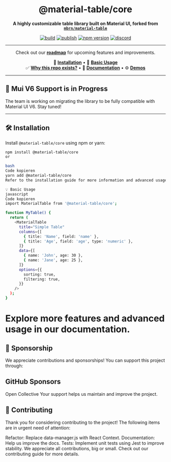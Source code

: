 <div align="center">

# @material-table/core

**A highly customizable table library built on Material UI, forked from [`mbrn/material-table`](https://material-table.com)**

[![build](https://github.com/material-table-core/core/workflows/Build/badge.svg?branch=master)](https://github.com/material-table-core/core/actions?query=workflow%3ABuild)
[![publish](https://github.com/material-table-core/core/actions/workflows/publish.yml/badge.svg)](https://github.com/material-table-core/core/actions?query=workflow%3APublish)
[![npm version](https://badge.fury.io/js/@material-table%2Fcore.svg)](https://www.npmjs.com/package/@material-table/core)
[![discord](https://img.shields.io/discord/796859493412765697)](https://discord.gg/uMr8pKDu8n)

---

Check out our [**roadmap**](https://github.com/material-table-core/core/wiki/Roadmap) for upcoming features and improvements.

💾 [**Installation**](https://material-table-core.github.io/docs/#installation) • 🎉 [**Basic Usage**](https://material-table-core.github.io/docs/#basic-usage)  
✅ [**Why this repo exists?**](https://material-table-core.github.io/docs/about) • 🚧 [**Documentation**](https://material-table-core.github.io/docs) • ⚙️ [**Demos**](https://material-table-core.github.io/demos/)

</div>

---

## 🚧 Mui V6 Support is in Progress

The team is working on migrating the library to be fully compatible with Material UI V6. Stay tuned!

---

## 🛠️ Installation

Install `@material-table/core` using npm or yarn:

```bash
npm install @material-table/core
or

bash
Code kopieren
yarn add @material-table/core
Refer to the installation guide for more information and advanced usage.

💡 Basic Usage
javascript
Code kopieren
import MaterialTable from '@material-table/core';

function MyTable() {
  return (
    <MaterialTable
      title="Simple Table"
      columns={[
        { title: 'Name', field: 'name' },
        { title: 'Age', field: 'age', type: 'numeric' },
      ]}
      data={[
        { name: 'John', age: 30 },
        { name: 'Jane', age: 25 },
      ]}
      options={{
        sorting: true,
        filtering: true,
      }}
    />
  );
}
```
# Explore more features and advanced usage in our documentation.

## 🙌 Sponsorship
We appreciate contributions and sponsorships! You can support this project through:

## GitHub Sponsors
Open Collective
Your support helps us maintain and improve the project.

## 🚀 Contributing
Thank you for considering contributing to the project! The following items are in urgent need of attention:

Refactor: Replace data-manager.js with React Context.
Documentation: Help us improve the docs.
Tests: Implement unit tests using Jest to improve stability.
We appreciate all contributions, big or small. Check out our contributing guide for more details.
